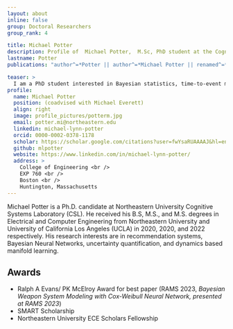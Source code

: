 ```yaml
---
layout: about
inline: false
group: Doctoral Researchers
group_rank: 4

title: Michael Potter
description: Profile of  Michael Potter,  M.Sc, PhD student at the Cognitive Systems Lab
lastname: Potter
publications: "author^=*Potter || author^=*Michael Potter || renamed^=*Michael Potter"

teaser: >
  I am a PhD student interested in Bayesian statistics, time-to-event modeling, and physics-based deep learning. A fun fact about me is that I am a professional juggler (I can juggle anything).
profile:
  name: Michael Potter
  position: (coadvised with Michael Everett)
  align: right
  image: profile_pictures/potterm.jpg
  email: potter.mi@northeastern.edu
  linkedin: michael-lynn-potter
  orcid: 0000-0002-0378-1178
  scholar: https://scholar.google.com/citations?user=fwYsaRUAAAAJ&hl=en
  github: mlpotter
  website: https://www.linkedin.com/in/michael-lynn-potter/
  address: >
    College of Engineering <br />
    EXP 760 <br />
    Boston <br />
    Huntington, Massachusetts
---
```


Michael Potter is a Ph.D. candidate at Northeastern University Cognitive Systems Laboratory (CSL). He received his B.S, M.S., and M.S. degrees in Electrical and Computer Engineering from Northeastern University and University of California Los Angeles (UCLA) in 2020, 2020, and 2022 respectively. His research interests are in recommendation systems, Bayesian Neural Networks, uncertainty quantification, and dynamics based manifold learning.

## Awards

- Ralph A Evans/ PK McElroy Award for best paper (RAMS 2023, _Bayesian Weapon System Modeling with Cox-Weibull Neural Network, presented at RAMS 2023_)
- SMART Scholarship
- Northeastern University ECE Scholars Fellowship
